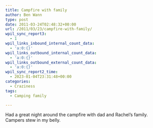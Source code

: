 ```yaml
---
title: Campfire with family
author: Ben Wann
type: post
date: 2011-03-24T02:48:32+00:00
url: /2011/03/23/campfire-with-family/
wpil_sync_report3:
  - 1
wpil_links_inbound_internal_count_data:
  - 'a:0:{}'
wpil_links_outbound_internal_count_data:
  - 'a:0:{}'
wpil_links_outbound_external_count_data:
  - 'a:0:{}'
wpil_sync_report2_time:
  - 2023-01-04T23:31:48+00:00
categories:
  - Craziness
tags:
  - Camping family

---
```

Had a great night around the campfire with dad and Rachel&#8217;s family. Campers stew in my belly.